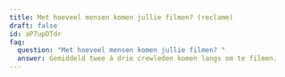 ```yaml
---
title: Met hoeveel mensen komen jullie filmen? (reclame)
draft: false
id: aP7upDTdr
faq:
  question: "Met hoeveel mensen komen jullie filmen? "
  answer: Gemiddeld twee à drie crewleden komen langs om te filmen.
---
```

